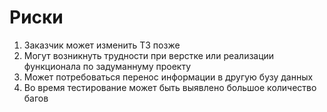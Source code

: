# Риски
1. Заказчик может изменить ТЗ позже
2. Могут возникнуть трудности при верстке или реализации функционала по задуманнуму проекту
3. Может потребоваться перенос информации в другую бузу данных
4. Во время тестирование может быть выявлено большое количество багов
